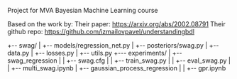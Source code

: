 
Project for MVA Bayesian Machine Learning course

Based on the work by:
Their paper: https://arxiv.org/abs/2002.08791
Their github repo: https://github.com/izmailovpavel/understandingbdl

+-- swag/
|    +-- models/regression_net.py
|    +-- posteriors/swag.py
|    +-- data.py
|    +-- losses.py 
|    +-- utils.py
+--- experiments/
|     +-- swag_regression
|     |   +-- swag.cfg
|     |   +-- train_swag.py
|     |   +-- eval_swag.py
|     |   +-- multi_swag.ipynb
|     +-- gaussian_process_regression
|     |   +-- gpr.ipynb
